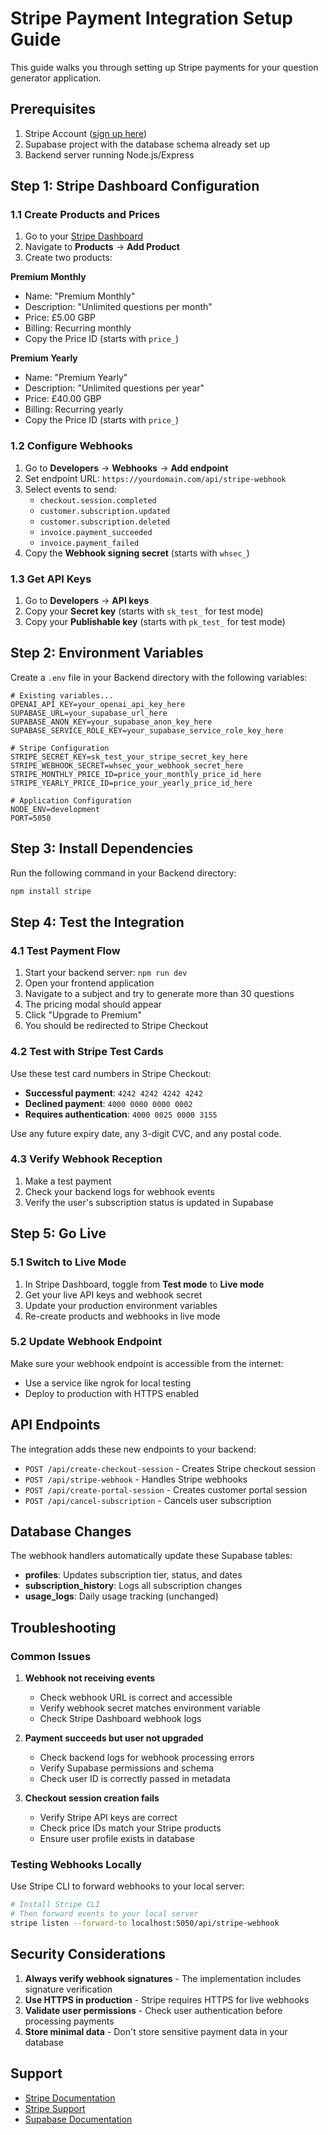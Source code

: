 # Stripe Payment Integration Setup Guide

This guide walks you through setting up Stripe payments for your question generator application.

## Prerequisites

1. Stripe Account ([sign up here](https://dashboard.stripe.com/register))
2. Supabase project with the database schema already set up
3. Backend server running Node.js/Express

## Step 1: Stripe Dashboard Configuration

### 1.1 Create Products and Prices

1. Go to your [Stripe Dashboard](https://dashboard.stripe.com)
2. Navigate to **Products** → **Add Product**
3. Create two products:

**Premium Monthly**
- Name: "Premium Monthly"
- Description: "Unlimited questions per month"
- Price: £5.00 GBP
- Billing: Recurring monthly
- Copy the Price ID (starts with `price_`)

**Premium Yearly**
- Name: "Premium Yearly" 
- Description: "Unlimited questions per year"
- Price: £40.00 GBP
- Billing: Recurring yearly
- Copy the Price ID (starts with `price_`)

### 1.2 Configure Webhooks

1. Go to **Developers** → **Webhooks** → **Add endpoint**
2. Set endpoint URL: `https://yourdomain.com/api/stripe-webhook`
3. Select events to send:
   - `checkout.session.completed`
   - `customer.subscription.updated`
   - `customer.subscription.deleted`
   - `invoice.payment_succeeded`
   - `invoice.payment_failed`
4. Copy the **Webhook signing secret** (starts with `whsec_`)

### 1.3 Get API Keys

1. Go to **Developers** → **API keys**
2. Copy your **Secret key** (starts with `sk_test_` for test mode)
3. Copy your **Publishable key** (starts with `pk_test_` for test mode)

## Step 2: Environment Variables

Create a `.env` file in your Backend directory with the following variables:

```env
# Existing variables...
OPENAI_API_KEY=your_openai_api_key_here
SUPABASE_URL=your_supabase_url_here
SUPABASE_ANON_KEY=your_supabase_anon_key_here
SUPABASE_SERVICE_ROLE_KEY=your_supabase_service_role_key_here

# Stripe Configuration
STRIPE_SECRET_KEY=sk_test_your_stripe_secret_key_here
STRIPE_WEBHOOK_SECRET=whsec_your_webhook_secret_here
STRIPE_MONTHLY_PRICE_ID=price_your_monthly_price_id_here
STRIPE_YEARLY_PRICE_ID=price_your_yearly_price_id_here

# Application Configuration
NODE_ENV=development
PORT=5050
```

## Step 3: Install Dependencies

Run the following command in your Backend directory:

```bash
npm install stripe
```

## Step 4: Test the Integration

### 4.1 Test Payment Flow

1. Start your backend server: `npm run dev`
2. Open your frontend application
3. Navigate to a subject and try to generate more than 30 questions
4. The pricing modal should appear
5. Click "Upgrade to Premium"
6. You should be redirected to Stripe Checkout

### 4.2 Test with Stripe Test Cards

Use these test card numbers in Stripe Checkout:

- **Successful payment**: `4242 4242 4242 4242`
- **Declined payment**: `4000 0000 0000 0002`
- **Requires authentication**: `4000 0025 0000 3155`

Use any future expiry date, any 3-digit CVC, and any postal code.

### 4.3 Verify Webhook Reception

1. Make a test payment
2. Check your backend logs for webhook events
3. Verify the user's subscription status is updated in Supabase

## Step 5: Go Live

### 5.1 Switch to Live Mode

1. In Stripe Dashboard, toggle from **Test mode** to **Live mode**
2. Get your live API keys and webhook secret
3. Update your production environment variables
4. Re-create products and webhooks in live mode

### 5.2 Update Webhook Endpoint

Make sure your webhook endpoint is accessible from the internet:
- Use a service like ngrok for local testing
- Deploy to production with HTTPS enabled

## API Endpoints

The integration adds these new endpoints to your backend:

- `POST /api/create-checkout-session` - Creates Stripe checkout session
- `POST /api/stripe-webhook` - Handles Stripe webhooks
- `POST /api/create-portal-session` - Creates customer portal session
- `POST /api/cancel-subscription` - Cancels user subscription

## Database Changes

The webhook handlers automatically update these Supabase tables:

- **profiles**: Updates subscription tier, status, and dates
- **subscription_history**: Logs all subscription changes
- **usage_logs**: Daily usage tracking (unchanged)

## Troubleshooting

### Common Issues

1. **Webhook not receiving events**
   - Check webhook URL is correct and accessible
   - Verify webhook secret matches environment variable
   - Check Stripe Dashboard webhook logs

2. **Payment succeeds but user not upgraded**
   - Check backend logs for webhook processing errors
   - Verify Supabase permissions and schema
   - Check user ID is correctly passed in metadata

3. **Checkout session creation fails**
   - Verify Stripe API keys are correct
   - Check price IDs match your Stripe products
   - Ensure user profile exists in database

### Testing Webhooks Locally

Use Stripe CLI to forward webhooks to your local server:

```bash
# Install Stripe CLI
# Then forward events to your local server
stripe listen --forward-to localhost:5050/api/stripe-webhook
```

## Security Considerations

1. **Always verify webhook signatures** - The implementation includes signature verification
2. **Use HTTPS in production** - Stripe requires HTTPS for live webhooks
3. **Validate user permissions** - Check user authentication before processing payments
4. **Store minimal data** - Don't store sensitive payment data in your database

## Support

- [Stripe Documentation](https://stripe.com/docs)
- [Stripe Support](https://support.stripe.com)
- [Supabase Documentation](https://supabase.com/docs) 